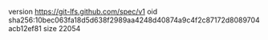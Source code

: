 version https://git-lfs.github.com/spec/v1
oid sha256:10bec063fa18d5d638f2989aa4248d40874a9c4f2c87172d8089704acb12ef81
size 22054
